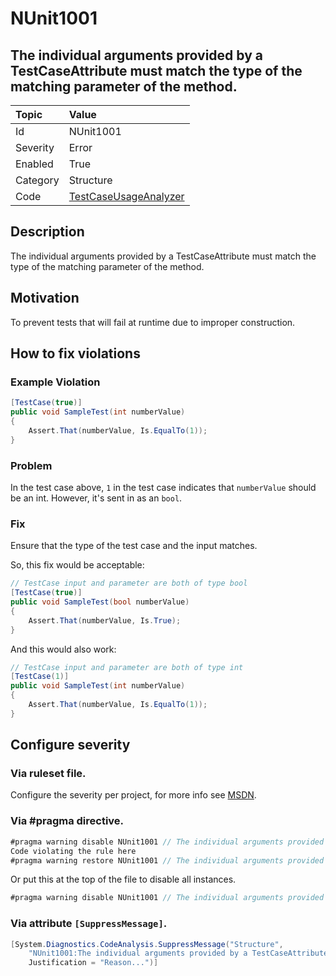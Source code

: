 # NUnit1001
## The individual arguments provided by a TestCaseAttribute must match the type of the matching parameter of the method.

| Topic    | Value
| :--      | :--
| Id       | NUnit1001
| Severity | Error
| Enabled  | True
| Category | Structure
| Code     | [TestCaseUsageAnalyzer](https://github.com/nunit/nunit.analyzers/blob/master/src/nunit.analyzers/TestCaseUsage/TestCaseUsageAnalyzer.cs)


## Description

The individual arguments provided by a TestCaseAttribute must match the type of the matching parameter of the method.

## Motivation

To prevent tests that will fail at runtime due to improper construction.

## How to fix violations

### Example Violation

```csharp
[TestCase(true)]
public void SampleTest(int numberValue)
{
    Assert.That(numberValue, Is.EqualTo(1));
}
```

### Problem

In the test case above, `1` in the test case indicates that `numberValue` should be an int. However, it's sent in as an `bool`.

### Fix

Ensure that the type of the test case and the input matches.

So, this fix would be acceptable:

```csharp
// TestCase input and parameter are both of type bool
[TestCase(true)]
public void SampleTest(bool numberValue)
{
    Assert.That(numberValue, Is.True);
}
```

And this would also work:

```csharp
// TestCase input and parameter are both of type int
[TestCase(1)]
public void SampleTest(int numberValue)
{
    Assert.That(numberValue, Is.EqualTo(1));
}
```

<!-- start generated config severity -->
## Configure severity

### Via ruleset file.

Configure the severity per project, for more info see [MSDN](https://msdn.microsoft.com/en-us/library/dd264949.aspx).

### Via #pragma directive.
```C#
#pragma warning disable NUnit1001 // The individual arguments provided by a TestCaseAttribute must match the type of the matching parameter of the method.
Code violating the rule here
#pragma warning restore NUnit1001 // The individual arguments provided by a TestCaseAttribute must match the type of the matching parameter of the method.
```

Or put this at the top of the file to disable all instances.
```C#
#pragma warning disable NUnit1001 // The individual arguments provided by a TestCaseAttribute must match the type of the matching parameter of the method.
```

### Via attribute `[SuppressMessage]`.

```C#
[System.Diagnostics.CodeAnalysis.SuppressMessage("Structure", 
    "NUnit1001:The individual arguments provided by a TestCaseAttribute must match the type of the matching parameter of the method.",
    Justification = "Reason...")]
```
<!-- end generated config severity -->
